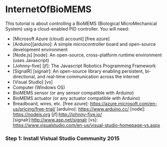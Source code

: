 # InternetOfBioMEMS

This tutorial is about controlling a BioMEMS (Biological MicroMechanical System) usig a  cloud-enabled PID controller. You will need:

  - [Microsoft Azure (cloud) account] [free azure]
  - [Arduino][arduino]: A simple microcontroller board and open-source development environment 
  - [Node.js] [node]: An open-source, cross-platform runtime environment (uses Javascript)
  - [Johnny-five] [jf]: The Javascript Robotics Programming Framework
  - [SignalR] [signalr]: An open-source library enabling persistent, bi-directional, and real-time communication across the internet
  - [Visual Studio] [vs]
  - Computer (Windows OS)
  - BioMEMS sensor (or any sensor compatible with Arduino)
  - BioMEMS actuator (or any actuator compatible with Arduino)
  - Breadboard, wires, etc.
[free azure]: <https://azure.microsoft.com/en-us/pricing/free-trial/>
[arduino]: <https://www.arduino.cc/>
[node]: <https://nodejs.org>
[jf]:<http://johnny-five.io/>
[signalr]:<http://www.asp.net/signalr>
[vs]: <https://www.visualstudio.com/en-us/visual-studio-homepage-vs.aspx>

### Step 1: Install Vistual Studio Community 2015
